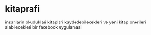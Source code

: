 kitaprafi
=========

insanlarin okuduklari kitaplari kaydedebilecekleri ve yeni kitap onerileri alabilecekleri bir facebook uygulamasi
